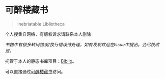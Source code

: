 # 可醉楼藏书

> Inebriatable Libliotheca

个人搜集自网络，有版权诉求请联系本人删除

*书籍中有很多转码错误/换行错误待处理，如有发现欢迎在Issue中提出。会尽快改进。*

托管于本人的静态书库项目：[Biblio](http://biblio.butfly.net/)。

可以直接通过[可醉楼藏书](https://biblio.butfly.net/?r=liblio&s=https://liblio.butfly.net)访问。
